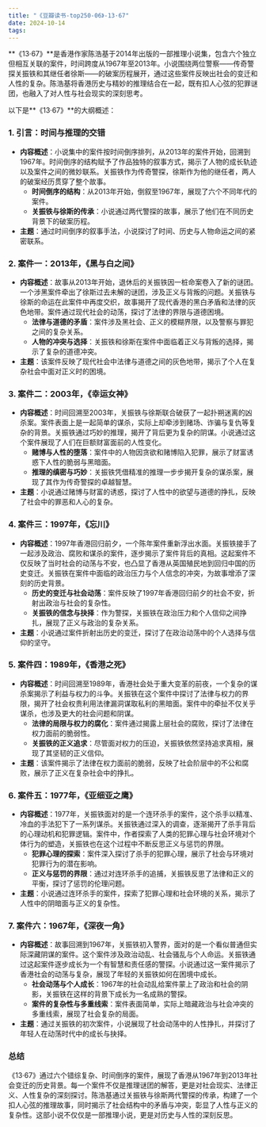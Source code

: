 ```yaml
---
title: "《豆瓣读书-top250-06》-13·67"
date: 2024-10-14
tags: 
---
```

**《13·67》**是香港作家陈浩基于2014年出版的一部推理小说集，包含六个独立但相互关联的案件，时间跨度从1967年至2013年。小说围绕两位警察——传奇警探关振铁和其继任者徐斯——的破案历程展开，通过这些案件反映出社会的变迁和人性的复杂。陈浩基将香港历史与精妙的推理结合在一起，既有扣人心弦的犯罪谜团，也融入了对人性与社会现实的深刻思考。

以下是**《13·67》**的大纲概述：

### 1. **引言：时间与推理的交错**
- **内容概述**：小说集中的案件按时间倒序排列，从2013年的案件开始，回溯到1967年。时间倒序的结构赋予了作品独特的叙事方式，揭示了人物的成长轨迹以及案件之间的微妙联系。关振铁作为传奇警探，徐斯作为他的继任者，两人的破案经历贯穿了整个故事。
  - **时间倒序的结构**：从2013年开始，倒叙至1967年，展现了六个不同年代的案件。
  - **关振铁与徐斯的传承**：小说通过两代警探的故事，展示了他们在不同历史背景下的破案历程。
- **主题**：通过时间倒序的叙事手法，小说探讨了时间、历史与人物命运之间的紧密联系。

### 2. **案件一：2013年，《黑与白之间》**
- **内容概述**：故事从2013年开始，退休后的关振铁因一桩命案卷入了新的谜团。一个涉黑案件牵出了徐斯过去未解的谜团，涉及正义与背叛的问题。关振铁与徐斯的命运在此案件中再度交织，故事揭开了现代香港的黑白矛盾和法律的灰色地带。案件通过现代社会的动荡，探讨了法律的界限与道德困境。
  - **法律与道德的矛盾**：案件涉及黑社会、正义的模糊界限，以及警察与罪犯之间的复杂关系。
  - **人物的冲突与选择**：关振铁和徐斯在案件中面临着正义与背叛的选择，揭示了复杂的道德冲突。
- **主题**：该案件反映了现代社会中法律与道德之间的灰色地带，揭示了个人在复杂社会中面对正义时的困境。

### 3. **案件二：2003年，《幸运女神》**
- **内容概述**：时间回溯至2003年，关振铁与徐斯联合破获了一起扑朔迷离的凶杀案。案件表面上是一起简单的谋杀，实际上却牵涉到赌场、诈骗与复仇等复杂的背景。关振铁通过巧妙的推理，揭开了背后更为复杂的阴谋。小说通过这个案件展现了人们在巨额财富面前的人性变化。
  - **赌博与人性的堕落**：案件中的人物因贪欲和赌博陷入犯罪，展示了财富诱惑下人性的脆弱与黑暗面。
  - **推理的缜密与巧妙**：关振铁凭借精准的推理一步步揭开复杂的谋杀案，展现了其作为传奇警探的卓越智慧。
- **主题**：小说通过赌博与财富的诱惑，探讨了人性中的欲望与道德的挣扎，反映了社会中的罪恶和人心的复杂。

### 4. **案件三：1997年，《忘川》**
- **内容概述**：1997年香港回归前夕，一个陈年案件重新浮出水面。关振铁接手了一起涉及政治、腐败和谋杀的案件，逐步揭示了案件背后的真相。这起案件不仅反映了当时社会的动荡与不安，也凸显了香港从英国殖民地到回归中国的历史变迁。关振铁在案件中面临的政治压力与个人信念的冲突，为故事增添了深刻的历史背景。
  - **历史的变迁与社会动荡**：案件反映了1997年香港回归前夕的社会不安，折射出政治与社会的复杂性。
  - **关振铁的信念与抉择**：作为警探，关振铁在政治压力和个人信仰之间挣扎，展现了正义与政治的复杂关系。
- **主题**：小说通过案件折射出历史的变迁，探讨了在政治动荡中的个人选择与信仰的坚守。

### 5. **案件四：1989年，《香港之死》**
- **内容概述**：时间回溯至1989年，香港社会处于重大变革的前夜，一个复杂的谋杀案揭示了利益与权力的斗争。关振铁在这个案件中探讨了法律与权力的界限，揭开了社会权贵利用法律漏洞谋取私利的黑暗面。案件中的牵扯不仅关乎谋杀，也涉及更大的社会问题和阴谋。
  - **法律的局限与权力的腐化**：案件通过揭露上层社会的腐败，探讨了法律在权力面前的脆弱性。
  - **关振铁的正义追求**：尽管面对权力的压迫，关振铁依然坚持追求真相，展现了其坚韧的正义信仰。
- **主题**：该案件揭示了法律在权力面前的脆弱，反映了社会阶层中的不公和腐败，展示了正义在复杂社会中的挣扎。

### 6. **案件五：1977年，《亚细亚之鹰》**
- **内容概述**：1977年，关振铁面对的是一个连环杀手的案件，这个杀手以精准、冷血的手法犯下了一系列谋杀。关振铁通过深入的调查，逐渐揭开了杀手背后的心理动机和犯罪逻辑。案件中，作者探索了人类的犯罪心理与社会环境对个体行为的塑造，关振铁也在这个过程中不断反思正义与惩罚的界限。
  - **犯罪心理的探索**：案件深入探讨了杀手的犯罪心理，展示了社会与环境对犯罪行为的潜在影响。
  - **正义与惩罚的界限**：通过对连环杀手的追捕，关振铁反思了法律和正义的平衡，探讨了惩罚的伦理问题。
- **主题**：小说通过连环杀手的案件，探索了犯罪心理和社会环境的关系，揭示了人性中的阴暗面与正义的复杂性。

### 7. **案件六：1967年，《深夜一角》**
- **内容概述**：故事回溯到1967年，关振铁初入警界，面对的是一个看似普通但实际深藏阴谋的案件。这个案件涉及政治动乱、社会骚乱与个人命运。关振铁通过这起案件逐步成长为一个有智慧和责任感的警探。小说通过这一案件揭示了香港社会的动荡与复杂，展现了年轻的关振铁如何在困境中成长。
  - **社会动荡与个人成长**：1967年的社会动乱给案件蒙上了政治和社会的阴影，关振铁在这样的背景下成长为一名成熟的警探。
  - **案件的复杂性与多重线索**：案件表面简单，实际上暗藏政治与社会冲突的多重线索，展现了社会复杂的局面。
- **主题**：通过关振铁的初次案件，小说展现了社会动荡中的人性挣扎，并探讨了年轻人在动荡时代中的成长与抉择。

### **总结**
《13·67》通过六个错综复杂、时间倒序的案件，展现了香港从1967年到2013年社会变迁的历史背景。每一个案件不仅是推理谜团的解答，更是对社会现实、法律正义、人性复杂的深刻探讨。陈浩基通过关振铁与徐斯两代警探的传承，构建了一个扣人心弦的推理故事，同时揭示了社会结构中的矛盾与冲突，彰显了人性与正义的复杂性。这部小说不仅仅是一部推理小说，更是对历史与人性的深刻反思。

